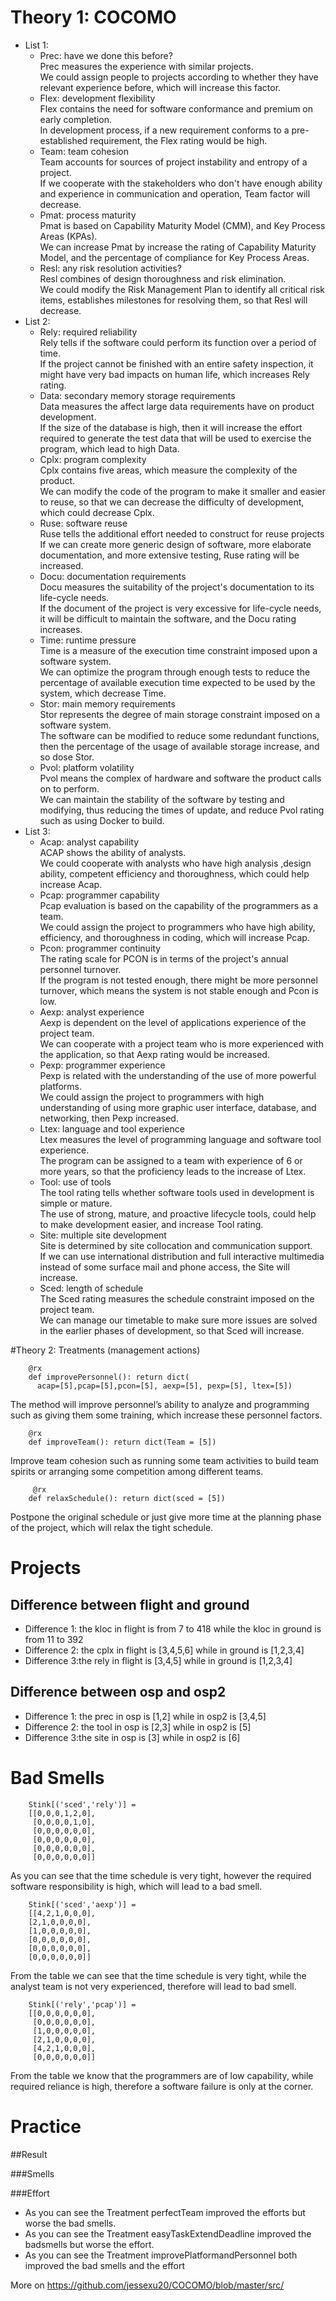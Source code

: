 #	Theory 1: COCOMO
  -	List 1: 
    -	Prec: have we done this before?
      <br>Prec measures the experience with similar projects.
      <br>We could assign people to projects according to whether they have relevant experience before, which will increase this factor.
    - Flex: development flexibility
      <br> Flex contains the need for software conformance and premium on early completion.
      <br> In development process, if a new requirement conforms to a pre-established requirement, the Flex rating would be high.
    - Team: team cohesion
      <br> Team accounts for sources of project instability and entropy of a project.
      <br> If we cooperate with the stakeholders who don't have enough ability and experience in communication and operation, Team factor will decrease.
    - Pmat: process maturity
      <br> Pmat is based on Capability Maturity Model (CMM), and Key Process Areas (KPAs).
      <br> We can increase Pmat by increase the rating of Capability Maturity Model, and the percentage of compliance for Key Process Areas.
    - Resl: any risk resolution activities?
      <br> Resl combines of design thoroughness and risk elimination.
      <br> We could modify the Risk Management Plan to identify all critical risk items, establishes milestones for resolving them, so that Resl will decrease.
  - List 2: 
    - Rely: required reliability
      <br> Rely tells if the software could perform its function over a period of time.
      <br> If the project cannot be finished with an entire safety inspection, it might have very bad impacts on human life, which increases Rely rating.
    - Data: secondary memory storage requirements
      <br> Data measures the affect large data requirements have on product development.
      <br> If the size of the database is high, then it will increase the effort required to generate the test data that will be used to exercise the program, which lead to high Data.
    - Cplx: program complexity
      <br> Cplx contains five areas, which measure the complexity of the product.
      <br> We can modify the code of the program to make it smaller and easier to reuse, so that we can decrease the difficulty of development, which could decrease Cplx.
    - Ruse: software reuse
      <br> Ruse tells the additional effort needed to construct for reuse projects
      <br> If we can create more generic design of software, more elaborate documentation, and more extensive testing, Ruse rating will be increased.
    - Docu: documentation requirements
      <br> Docu measures the suitability of the project's documentation to its life-cycle needs.
      <br> If the document of the project is very excessive for life-cycle needs, it will be difficult to maintain the software, and the Docu rating increases.
    - Time: runtime pressure
      <br> Time is a measure of the execution time constraint imposed upon a software system.
      <br> We can optimize the program through enough tests to reduce the percentage of available execution time expected to be used by the system, which decrease Time.
    - Stor: main memory requirements
      <br> Stor represents the degree of main storage constraint imposed on a software system.
      <br> The software can be modified to reduce some redundant functions, then the percentage of the usage of available storage increase, and so dose Stor.
    - Pvol: platform volatility
      <br> Pvol means the complex of hardware and software the product calls on to perform.
      <br> We can maintain the stability of the software by testing and modifying, thus reducing the times of update, and reduce Pvol rating such as using Docker to build.
  - List 3:
    - Acap: analyst capability
      <br> ACAP shows the ability of analysts. 
      <br> We could cooperate with analysts who have high analysis ,design ability, competent efficiency and thoroughness, which could help increase Acap.
    - Pcap: programmer capability
      <br> Pcap evaluation is based on the capability of the programmers as a team. 
      <br> We could assign the project to programmers who have high ability, efficiency, and thoroughness in coding, which will increase Pcap.
    - Pcon: programmer continuity
      <br> The rating scale for PCON is in terms of the project's annual personnel turnover.
      <br> If the program is not tested enough, there might be more personnel turnover, which means the system is not stable enough and Pcon is low.
    - Aexp: analyst experience
      <br> Aexp is dependent on the level of applications experience of the project team.
      <br> We can cooperate with a project team who is more experienced with the application, so that Aexp rating would be increased.
    - Pexp: programmer experience
      <br> Pexp is related with the understanding of the use of more powerful platforms.
      <br> We could assign the project to programmers with high understanding of using more graphic user interface, database, and networking, then Pexp increased.
    - Ltex: language and tool experience
      <br> Ltex measures the level of programming language and software tool experience.
      <br> The program can be assigned to a team with experience of 6 or more years, so that the proficiency leads to the increase of Ltex.
    - Tool: use of tools
      <br> The tool rating tells whether software tools used in development is simple or mature.
      <br> The use of strong, mature, and proactive lifecycle tools, could help to make development easier, and increase Tool rating.
    - Site: multiple site development
      <br> Site is determined by site collocation and communication support.
      <br> If we can use international distribution and full interactive multimedia instead of some surface mail and phone access, the Site will increase.
    - Sced: length of schedule
      <br> The Sced rating measures the schedule constraint imposed on the project team.
      <br> We can manage our timetable to make sure more issues are solved in the earlier phases of development, so that Sced will increase.

	
#Theory 2: Treatments (management actions)

        @rx
        def improvePersonnel(): return dict(
          acap=[5],pcap=[5],pcon=[5], aexp=[5], pexp=[5], ltex=[5])
The method will improve personnel’s ability to analyze and programming such as giving them some training, which increase these personnel factors.

        @rx
        def improveTeam(): return dict(Team = [5])	
Improve team cohesion such as running some team activities to build team spirits or arranging some competition among different teams.

         @rx
        def relaxSchedule(): return dict(sced = [5])
Postpone the original schedule or just give more time at the planning phase of the project, which will relax the tight schedule.
  
#	Projects
##	Difference between flight and ground

- Difference 1: the kloc in flight is from 7 to 418 while the kloc in ground is from 11 to 392
- Difference 2: the cplx in flight is [3,4,5,6] while in ground is [1,2,3,4]
- Difference 3:the rely in flight is [3,4,5] while in ground is [1,2,3,4]

##	Difference between osp and osp2 

- Difference 1: the prec in osp is [1,2] while in osp2 is [3,4,5]
-	Difference 2: the tool in osp is [2,3] while in osp2 is [5]
-	Difference 3:the site in osp is [3] while in osp2 is [6]

# 	Bad Smells

        Stink[('sced','rely')] =
        [[0,0,0,1,2,0],
         [0,0,0,0,1,0],
         [0,0,0,0,0,0],
         [0,0,0,0,0,0],
         [0,0,0,0,0,0],
         [0,0,0,0,0,0]]
         
As you can see that the time schedule is very tight, however the required software responsibility is high, which will lead to a bad smell.

        Stink[('sced','aexp')] = 
        [[4,2,1,0,0,0],
        [2,1,0,0,0,0],
        [1,0,0,0,0,0],
        [0,0,0,0,0,0],
        [0,0,0,0,0,0],
        [0,0,0,0,0,0]]
From the table we can see that the time schedule is very tight, while the analyst team is not very experienced, therefore will lead to bad smell.

        Stink[('rely','pcap')] = 
        [[0,0,0,0,0,0],
         [0,0,0,0,0,0],
         [1,0,0,0,0,0],
         [2,1,0,0,0,0],
         [4,2,1,0,0,0],
         [0,0,0,0,0,0]]
From the table we know that the programmers are of low capability, while required reliance is high, therefore a software failure is only at the corner.


# Practice

##Result

###Smells


###Effort

- As you can see the Treatment perfectTeam improved the efforts but worse the bad smells.
- As you can see the Treatment easyTaskExtendDeadline improved the badsmells but worse the effort.	
- As you can see the Treatment improvePlatformandPersonnel both improved the bad smells and the effort
 
More on https://github.com/jessexu20/COCOMO/blob/master/src/
